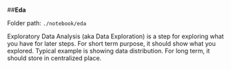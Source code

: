 ##**Eda**

Folder path: `./notebook/eda`

Exploratory Data Analysis (aka Data Exploration) is a step for exploring what you 
                                  have for later steps. For short term purpose, it should show what you explored. 
                                  Typical example is showing data distribution. For long term, it should store in 
                                  centralized place. 